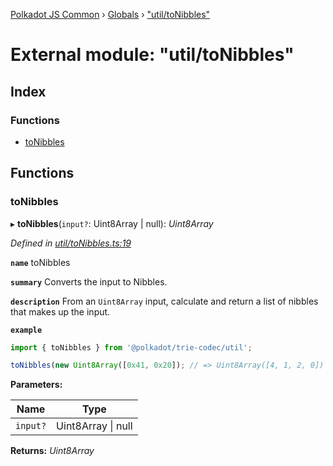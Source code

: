 [Polkadot JS Common](../README.md) › [Globals](../globals.md) › ["util/toNibbles"](_util_tonibbles_.md)

# External module: "util/toNibbles"

## Index

### Functions

* [toNibbles](_util_tonibbles_.md#tonibbles)

## Functions

###  toNibbles

▸ **toNibbles**(`input?`: Uint8Array | null): *Uint8Array*

*Defined in [util/toNibbles.ts:19](https://github.com/polkadot-js/common/blob/c776f0d8/packages/trie-codec/src/util/toNibbles.ts#L19)*

**`name`** toNibbles

**`summary`** Converts the input to Nibbles.

**`description`** 
From an `Uint8Array` input, calculate and return a list of nibbles that makes up the input.

**`example`** 
<BR>

```javascript
import { toNibbles } from '@polkadot/trie-codec/util';

toNibbles(new Uint8Array([0x41, 0x20]); // => Uint8Array([4, 1, 2, 0])
```

**Parameters:**

Name | Type |
------ | ------ |
`input?` | Uint8Array &#124; null |

**Returns:** *Uint8Array*
